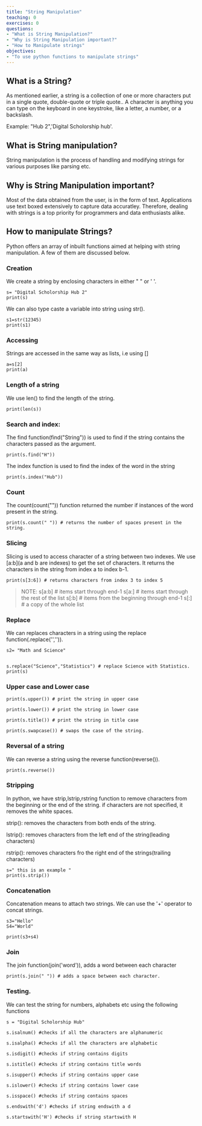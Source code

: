 ```yaml
---
title: "String Manipulation"
teaching: 0
exercises: 0
questions:
- "What is String Manipulation?"
- "Why is String Manipulation important?"
- "How to Manipulate strings"
objectives:
- "To use python functions to manipulate strings"
---
```


## What is a String?


As mentioned earlier, a string is a collection of one or more characters put in a single quote, double-quote or triple quote.. A character is anything you can type on the keyboard in one keystroke, like a letter, a number, or a backslash.

Example: "Hub 2",'Digital Scholorship hub'.

## What is String manipulation?

String manipulation is the process of handling and modifying strings for various purposes like parsing etc.

## Why is String Manipulation important?

Most of the data obtained from the user, is in the form of text. Applications use text boxed extensively to capture data accuratley. Therefore, dealing with strings is a top priority for programmers and data enthusiasts alike.

## How to manipulate Strings?

Python offers an array of inbuilt functions aimed at helping with string manipulation. A few of them are discussed below.

### Creation

We create a string by enclosing characters in either " " or  ' '.
~~~
s= "Digital Scholorship Hub 2"
print(s)
~~~
We can also type caste a variable into string using str().
~~~
s1=str(12345)
print(s1)
~~~

### Accessing

Strings are accessed in the same way as lists, i.e using []
~~~
a=s[2]
print(a)
~~~

### Length of a string

We use len() to find the length of the string.
~~~
print(len(s))
~~~

### Search and index:

The find function(find("String")) is used to find if the string contains the characters passed as the argument.
~~~
print(s.find("H"))
~~~

The index function is used to find the index of the word in the string

~~~
print(s.index("Hub"))
~~~

### Count

The count(count("")) function returned the number if instances of the word present in the string.
~~~
print(s.count(" ")) # returns the number of spaces present in the string.
~~~

### Slicing

Slicing is used to access character of a string between two indexes. We use [a:b](a and b are indexes) to get the set of characters. It returns the characters in the string from index a to index b-1.
~~~
print(s[3:6]) # returns characters from index 3 to index 5
~~~
> NOTE:
> s[a:b] # items start through end-1
> s[a:] # items start through the rest of the list
> s[:b] # items from the beginning through end-1
> s[:] # a copy of the whole list

### Replace

We can replaces characters in a string using the replace function(.replace('','')).

~~~
s2= "Math and Science"


s.replace("Science","Statistics") # replace Science with Statistics.
print(s)
~~~

### Upper case and Lower case
~~~
print(s.upper()) # print the string in upper case

print(s.lower()) # print the string in lower case

print(s.title()) # print the string in title case

print(s.swapcase()) # swaps the case of the string.
~~~

### Reversal of a string

We can reverse a string using the reverse function(reverse()).
~~~
print(s.reverse())
~~~

### Stripping

In python, we have strip,lstrip,rstring function to remove characters from the beginning or the end of the string. if characters are not specified, it removes the white spaces.

strip(): removes the characters from both ends of the string.

lstrip(): removes characters from the left end of the string(leading characters)

rstrip(): removes characters fro the right end of the strings(trailing characters)


~~~
s=" this is an example "
print(s.strip())
~~~

### Concatenation

Concatenation means to attach two strings. We can use the '+' operator to concat strings.
~~~
s3="Hello"
S4="World"

print(s3+s4)
~~~

### Join

The join function(join('word')), adds a word between each character
~~~
print(s.join(" ")) # adds a space between each character.
~~~

### Testing.

We can test the string for numbers, alphabets etc using the following functions
~~~
s = "Digital Scholorship Hub"

s.isalnum() #checks if all the characters are alphanumeric 

s.isalpha() #checks if all the characters are alphabetic

s.isdigit() #checks if string contains digits

s.istitle() #checks if string contains title words

s.isupper() #checks if string contains upper case

s.islower() #checks if string contains lower case

s.isspace() #checks if string contains spaces

s.endswith('d') #checks if string endswith a d

s.startswith('H') #checks if string startswith H
~~~
